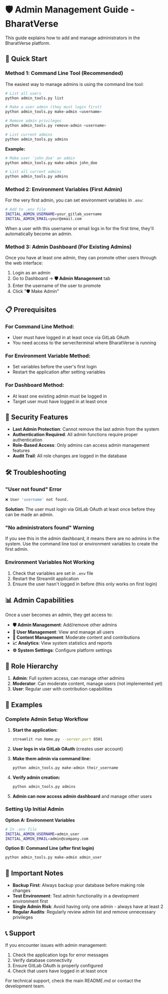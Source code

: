 # 🛡️ Admin Management Guide - BharatVerse

This guide explains how to add and manage administrators in the BharatVerse platform.

## 🚀 Quick Start

### Method 1: Command Line Tool (Recommended)

The easiest way to manage admins is using the command line tool:

```bash
# List all users
python admin_tools.py list

# Make a user admin (they must login first)
python admin_tools.py make-admin <username>

# Remove admin privileges
python admin_tools.py remove-admin <username>

# List current admins
python admin_tools.py admins
```

**Example:**
```bash
# Make user 'john_doe' an admin
python admin_tools.py make-admin john_doe

# List all current admins
python admin_tools.py admins
```

### Method 2: Environment Variables (First Admin)

For the very first admin, you can set environment variables in `.env`:

```bash
# Add to .env file
INITIAL_ADMIN_USERNAME=your_gitlab_username
INITIAL_ADMIN_EMAIL=your@email.com
```

When a user with this username or email logs in for the first time, they'll automatically become an admin.

### Method 3: Admin Dashboard (For Existing Admins)

Once you have at least one admin, they can promote other users through the web interface:

1. Login as an admin
2. Go to Dashboard → **🛡️ Admin Management** tab
3. Enter the username of the user to promote
4. Click "🛡️ Make Admin"

## 📋 Prerequisites

### For Command Line Method:
- User must have logged in at least once via GitLab OAuth
- You need access to the server/terminal where BharatVerse is running

### For Environment Variable Method:
- Set variables before the user's first login
- Restart the application after setting variables

### For Dashboard Method:
- At least one existing admin must be logged in
- Target user must have logged in at least once

## 🔐 Security Features

- **Last Admin Protection**: Cannot remove the last admin from the system
- **Authentication Required**: All admin functions require proper authentication
- **Role-Based Access**: Only admins can access admin management features
- **Audit Trail**: All role changes are logged in the database

## 🛠️ Troubleshooting

### "User not found" Error
```bash
❌ User 'username' not found.
```
**Solution**: The user must login via GitLab OAuth at least once before they can be made an admin.

### "No administrators found" Warning
If you see this in the admin dashboard, it means there are no admins in the system. Use the command line tool or environment variables to create the first admin.

### Environment Variables Not Working
1. Check that variables are set in `.env` file
2. Restart the Streamlit application
3. Ensure the user hasn't logged in before (this only works on first login)

## 📊 Admin Capabilities

Once a user becomes an admin, they get access to:

- **🛡️ Admin Management**: Add/remove other admins
- **👥 User Management**: View and manage all users
- **📁 Content Management**: Moderate content and contributions
- **📈 Analytics**: View system statistics and reports
- **⚙️ System Settings**: Configure platform settings

## 🔄 Role Hierarchy

1. **Admin**: Full system access, can manage other admins
2. **Moderator**: Can moderate content, manage users (not implemented yet)
3. **User**: Regular user with contribution capabilities

## 📝 Examples

### Complete Admin Setup Workflow

1. **Start the application:**
   ```bash
   streamlit run Home.py --server.port 8501
   ```

2. **User logs in via GitLab OAuth** (creates user account)

3. **Make them admin via command line:**
   ```bash
   python admin_tools.py make-admin their_username
   ```

4. **Verify admin creation:**
   ```bash
   python admin_tools.py admins
   ```

5. **Admin can now access admin dashboard** and manage other users

### Setting Up Initial Admin

**Option A: Environment Variables**
```bash
# In .env file
INITIAL_ADMIN_USERNAME=admin_user
INITIAL_ADMIN_EMAIL=admin@company.com
```

**Option B: Command Line (after first login)**
```bash
python admin_tools.py make-admin admin_user
```

## 🚨 Important Notes

- **Backup First**: Always backup your database before making role changes
- **Test Environment**: Test admin functionality in a development environment first
- **Single Admin Risk**: Avoid having only one admin - always have at least 2
- **Regular Audits**: Regularly review admin list and remove unnecessary privileges

## 📞 Support

If you encounter issues with admin management:

1. Check the application logs for error messages
2. Verify database connectivity
3. Ensure GitLab OAuth is properly configured
4. Check that users have logged in at least once

For technical support, check the main README.md or contact the development team.